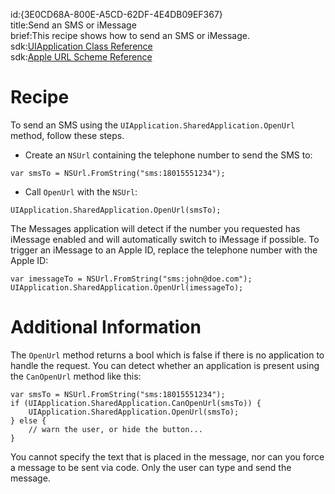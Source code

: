 id:{3E0CD68A-800E-A5CD-62DF-4E4DB09EF367}  
title:Send an SMS or iMessage  
brief:This recipe shows how to send an SMS or iMessage.  
sdk:[UIApplication Class Reference](http://developer.apple.com/library/ios/#DOCUMENTATION/UIKit/Reference/UIApplication_Class/Reference/Reference.html)  
sdk:[Apple URL Scheme Reference](http://developer.apple.com/library/ios/#featuredarticles/iPhoneURLScheme_Reference/Introduction/Introduction.html)  

<a name="Recipe" class="injected"></a>


# Recipe

To send an SMS using the `UIApplication.SharedApplication.OpenUrl` method,
follow these steps.

-  Create an `NSUrl` containing the telephone number to send the SMS to:


```
var smsTo = NSUrl.FromString("sms:18015551234");
```

-  Call `OpenUrl` with the `NSUrl`:


```
UIApplication.SharedApplication.OpenUrl(smsTo);
```

The Messages application will detect if the number you requested has iMessage
enabled and will automatically switch to iMessage if possible. To trigger an
iMessage to an Apple ID, replace the telephone number with the Apple ID:

```
var imessageTo = NSUrl.FromString("sms:john@doe.com");
UIApplication.SharedApplication.OpenUrl(imessageTo);
```

 <a name="Additional_Information" class="injected"></a>


# Additional Information

The `OpenUrl` method returns a bool which is false if there is no application
to handle the request. You can detect whether an application is present using
the `CanOpenUrl` method like this:

```
var smsTo = NSUrl.FromString("sms:18015551234");
if (UIApplication.SharedApplication.CanOpenUrl(smsTo)) {
    UIApplication.SharedApplication.OpenUrl(smsTo);
} else {
    // warn the user, or hide the button...
}
```

You cannot specify the text that is placed in the message, nor can you force
a message to be sent via code. Only the user can type and send the message.
